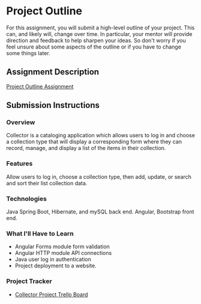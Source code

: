 # Project Outline
For this assignment, you will submit a high-level outline of your project. This can, and likely will, change over time. In particular, your mentor will provide direction and feedback to help sharpen your ideas. So don't worry if you feel unsure about some aspects of the outline or if you have to change some things later.

## Assignment Description
[Project Outline Assignment](https://education.launchcode.org/liftoff/modules/assignments/project-outline)

## Submission Instructions

### Overview
Collector is a cataloging application which allows users to log in and choose a collection type that will display a corresponding form where they can record, manage, and display a list of the items in their collection.
### Features
Allow users to log in, choose a collection type, then add, update, or search and sort their list collection data.
### Technologies
Java Spring Boot, Hibernate, and mySQL back end. Angular, Bootstrap front end.
### What I'll Have to Learn
* Angular Forms module form validation
* Angular HTTP module API connections
* Java user log in authentication
* Project deployment to a website.
### Project Tracker
* [Collector Project Trello Board](https://trello.com/b/Ct44YAtL)

